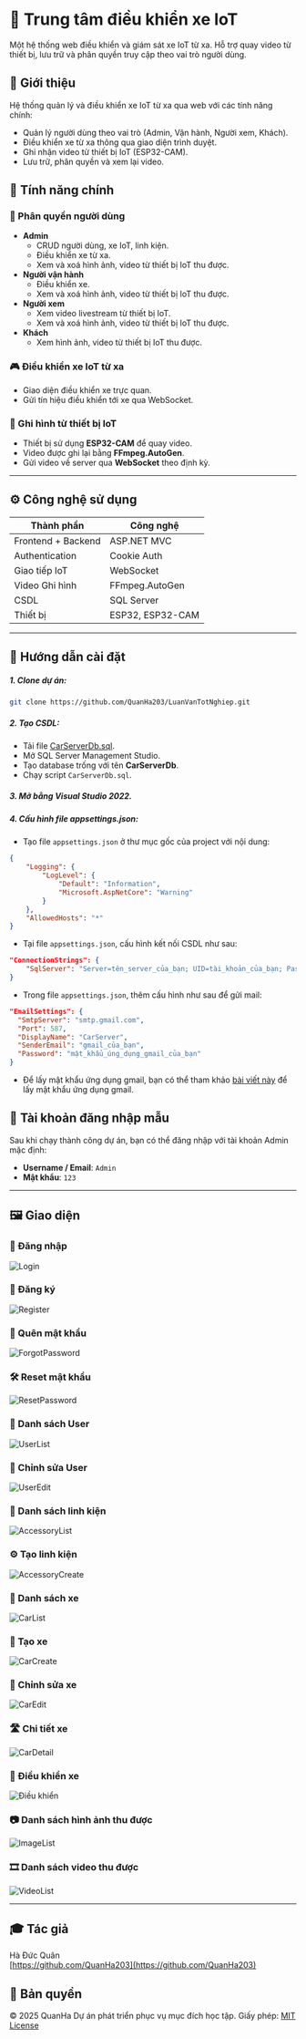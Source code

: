 # 🚗 **Trung tâm điều khiển xe IoT**

Một hệ thống web điều khiển và giám sát xe IoT từ xa. Hỗ trợ quay video từ thiết bị, lưu trữ và phân quyền truy cập theo vai trò người dùng.



## 📝 **Giới thiệu**
Hệ thống quản lý và điều khiển xe IoT từ xa qua web với các tính năng chính:
- Quản lý người dùng theo vai trò (Admin, Vận hành, Người xem, Khách).
- Điều khiển xe từ xa thông qua giao diện trình duyệt.
- Ghi nhận video từ thiết bị IoT (ESP32-CAM).
- Lưu trữ, phân quyền và xem lại video.

## 📌 **Tính năng chính**

### 👥 Phân quyền người dùng
- **Admin**
  - CRUD người dùng, xe IoT, linh kiện.
  - Điều khiển xe từ xa.
  - Xem và xoá hình ảnh, video từ thiết bị IoT thu được.
- **Người vận hành**
  - Điều khiển xe.
  - Xem và xoá hình ảnh, video từ thiết bị IoT thu được.
- **Người xem**
  - Xem video livestream từ thiết bị IoT.
  - Xem và xoá hình ảnh, video từ thiết bị IoT thu được.
- **Khách**
  - Xem hình ảnh, video từ thiết bị IoT thu được.

### 🎮 Điều khiển xe IoT từ xa
- Giao diện điều khiển xe trực quan.
- Gửi tín hiệu điều khiển tới xe qua WebSocket.

### 🎥 Ghi hình từ thiết bị IoT
- Thiết bị sử dụng **ESP32-CAM** để quay video.
- Video được ghi lại bằng **FFmpeg.AutoGen**.
- Gửi video về server qua **WebSocket** theo định kỳ.

---

## ⚙️ **Công nghệ sử dụng**

| Thành phần               | Công nghệ                            |
|--------------------------|--------------------------------------|
| Frontend + Backend       | ASP.NET MVC                          |
| Authentication           | Cookie Auth                          |
| Giao tiếp IoT            | WebSocket                            |
| Video Ghi hình           | FFmpeg.AutoGen                       |
| CSDL                     | SQL Server                           |
| Thiết bị                 | ESP32, ESP32-CAM                     |

---

## 🚀 **Hướng dẫn cài đặt**
##### **1. Clone dự án:**
```bash
git clone https://github.com/QuanHa203/LuanVanTotNghiep.git
```

##### **2. Tạo CSDL:**
- Tải file [CarServerDb.sql](./Database/CarServerDb.sql).
- Mở SQL Server Management Studio.
- Tạo database trống với tên **CarServerDb**.
- Chạy script `CarServerDb.sql`.

##### **3. Mở bằng Visual Studio 2022.**

##### **4. Cấu hình file appsettings.json:**
- Tạo file `appsettings.json` ở thư mục gốc của project với nội dung:
```json
{
    "Logging": {
        "LogLevel": {
            "Default": "Information",
            "Microsoft.AspNetCore": "Warning"
        }
    },
    "AllowedHosts": "*"
}
```

- Tại file `appsettings.json`, cấu hình kết nối CSDL như sau:
```json
"ConnectionStrings": {
    "SqlServer": "Server=tên_server_của_bạn; UID=tài_khoản_của_bạn; Password=mật_khẩu_của_bạn; Database=CarServerDb; TrustServerCertificate=True;"
}
```

- Trong file `appsettings.json`, thêm cấu hình như sau để gửi mail:
```json
"EmailSettings": {
  "SmtpServer": "smtp.gmail.com",
  "Port": 587,
  "DisplayName": "CarServer",
  "SenderEmail": "gmail_của_bạn",
  "Password": "mật_khẩu_úng_dụng_gmail_của_bạn"
}
```
- Để lấy mật khẩu ứng dụng gmail, bạn có thể tham khảo [bài viết này](https://mona.host/huong-dan-lay-mat-khau-ung-dung-mail/) để lấy mật khẩu ứng dụng gmail.

## 🔑 **Tài khoản đăng nhập mẫu**

Sau khi chạy thành công dự án, bạn có thể đăng nhập với tài khoản Admin mặc định:

- **Username / Email**: `Admin`
- **Mật khẩu**: `123`

---

## 🖼️ **Giao diện**
### 🔑 Đăng nhập
![Login](./assets/imgs/login.png)

### 📝 Đăng ký
![Register](./assets/imgs/register.png)

### 💭 Quên mật khẩu
![ForgotPassword](./assets/imgs/forgot_password.png)

### 🛠️ Reset mật khẩu
![ResetPassword](./assets/imgs/reset_password.png)

### 👥 Danh sách User
![UserList](./assets/imgs/user_list.png)

### 👤 Chỉnh sửa User
![UserEdit](./assets/imgs/user_edit.png)

### 💾 Danh sách linh kiện
![AccessoryList](./assets/imgs/accessory_list.png)

### ⚙️ Tạo linh kiện
![AccessoryCreate](./assets/imgs/accessory_create.png)

### 🚙 Danh sách xe
![CarList](./assets/imgs/car_list.png)

### 🚕 Tạo xe
![CarCreate](./assets/imgs/car_create.png)

### 🔧 Chỉnh sửa xe
![CarEdit](./assets/imgs/car_edit.png)

### 🛣️ Chi tiết xe
![CarDetail](./assets/imgs/car_detail.png)

### 🚦 Điều khiển xe
![Điều khiển](./assets/imgs/car_control.png)

### 📷 Danh sách hình ảnh thu được
![ImageList](./assets/imgs/img_list.png)
           
### 🎞️ Danh sách video thu được
![VideoList](./assets/imgs/video_list.png)

---
## 🎓 **Tác giả**

Hà Đức Quân  
[https://github.com/QuanHa203](https://github.com/QuanHa203)

## 📜 **Bản quyền**

© 2025 QuanHa
Dự án phát triển phục vụ mục đích học tập.
Giấy phép: [MIT License](LICENSE)
